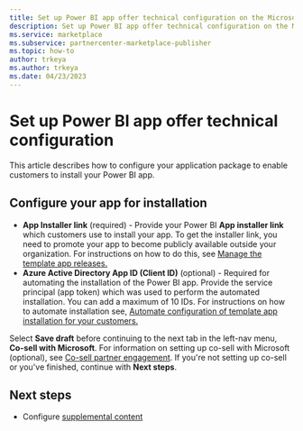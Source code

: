 ```yaml
---
title: Set up Power BI app offer technical configuration on the Microsoft commercial marketplace
description: Set up Power BI app offer technical configuration on the Microsoft commercial marketplace
ms.service: marketplace 
ms.subservice: partnercenter-marketplace-publisher
ms.topic: how-to
author: trkeya
ms.author: trkeya
ms.date: 04/23/2023
---
```


# Set up Power BI app offer technical configuration

This article describes how to configure your application package to enable customers to install your Power BI app.
## Configure your app for installation

- **App Installer link** (required) - Provide your Power BI **App installer link** which customers use to install your app. To get the installer link, you need to promote your app to become publicly available outside your organization. For instructions on how to do this, see [Manage the template app releases.](https://go.microsoft.com/fwlink/?linkid=2233788)
- **Azure Active Directory App ID (Client ID)** (optional) - Required for automating the installation of the Power BI app. Provide the service principal (app token) which was used to perform the automated installation. You can add a maximum of 10 IDs. For instructions on how to automate installation see, [Automate configuration of template app installation for your customers.](https://go.microsoft.com/fwlink/?linkid=2233788)

Select **Save draft** before continuing to the next tab in the left-nav menu, **Co-sell with Microsoft**. For information on setting up co-sell with Microsoft (optional), see [Co-sell partner engagement](../co-sell-overview.md?context=%2fazure%2fmarketplace%2fcontext%2fcontext). If you're not setting up co-sell or you've finished, continue with **Next steps**.

## Next steps

- Configure [supplemental content](power-bi-app-supplemental-content.md)

